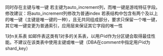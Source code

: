 同时存在主键与唯一键
若主键为auto_increment列，而唯一键是游戏特征字段。修改建议：将auto_increment列修改为普通index
若表结构中包含有两个及以上的唯一键（主键是唯一键的一种），且无共同组成部分，要求只保留一个唯一键，其它唯一键变更为普通索引，应用层来保证其它字段的唯一性




1对n关系表
如邮件表这类有1对多的关系表，以用户id作为分区键会取得最佳性能。不建议在该类表中使用主键或唯一键（DBA在comment中指定用户id为shard_key）